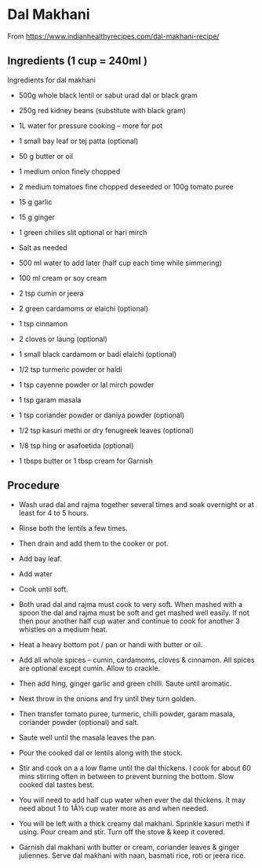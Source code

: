 # Dal Makhani

From https://www.indianhealthyrecipes.com/dal-makhani-recipe/

## Ingredients (1 cup = 240ml )

Ingredients for dal makhani
* 500g whole black lentil or sabut urad dal or black gram
* 250g red kidney beans (substitute with black gram)
* 1L water for pressure cooking – more for pot
* 1 small bay leaf or tej patta (optional)

* 50 g butter or oil
* 1 medium onion finely chopped
* 2 medium tomatoes fine chopped deseeded or 100g tomato puree
* 15 g garlic
* 15 g ginger
* 1 green chilies slit optional or hari mirch
* Salt as needed
* 500 ml water to add later (half cup each time while simmering)
* 100 ml cream or soy cream

* 2 tsp cumin or jeera
* 2 green cardamoms or elaichi (optional)
* 1 tsp cinnamon
* 2 cloves or laung (optional)
* 1 small  black cardamom or badi elaichi (optional)

* 1/2 tsp turmeric powder or haldi
* 1 tsp cayenne powder or lal mirch powder
* 1 tsp garam masala
* 1 tsp coriander powder or daniya powder (optional)
* 1/2 tsp kasuri methi or dry fenugreek leaves (optional)
* 1/8 tsp hing or asafoetida (optional)

* 1 tbsps butter or 1 tbsp cream for Garnish

## Procedure

* Wash urad dal and rajma together several times and soak overnight or at least for 4 to 5 hours.
* Rinse both the lentils a few times. 
* Then drain and add them to the cooker or pot.
* Add bay leaf.
* Add water
* Cook until soft.
* Both urad dal and rajma must cook to very soft. When mashed with a spoon the dal and rajma must be soft and get mashed well easily.  If not then pour another half cup water and continue to cook for another 3 whistles on a medium heat. 


* Heat a heavy bottom pot / pan or handi with butter or oil. 
* Add all whole spices – cumin, cardamoms, cloves & cinnamon. All spices are optional except cumin. Allow to crackle. 
* Then add hing, ginger garlic and green chilli. Saute until aromatic.
* Next throw in the onions and fry until they turn golden. 
* Then transfer tomato puree, turmeric, chilli powder, garam masala, coriander powder (optional) and salt. 
* Saute well until the masala leaves the pan.
* Pour the cooked dal or lentils along with the stock.

* Stir and cook on a a low flame until the dal thickens. I cook for about
  60 mins stirring often in between to prevent burning the bottom.  Slow
  cooked dal tastes best.
* You will need to add half cup water when ever the dal thickens. It may
  need about 1 to 1Â½ cup water more as and when needed. 
* You will be left with a thick creamy dal makhani. Sprinkle kasuri methi
  if using. Pour cream and stir. Turn off the stove & keep it covered.
* Garnish dal makhani with butter or cream, coriander leaves & ginger
  juliennes. Serve dal makhani with naan, basmati rice, roti or jeera rice.

